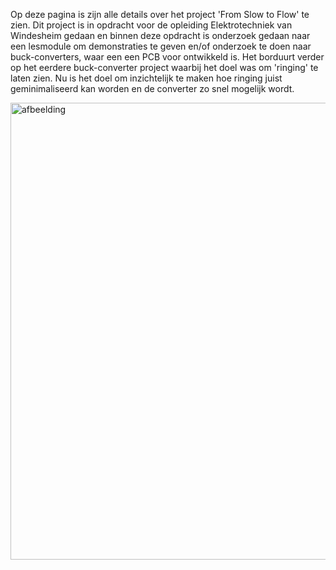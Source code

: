 Op deze pagina is zijn alle details over het project 'From Slow to Flow' te zien. Dit project is in opdracht voor de opleiding Elektrotechniek van Windesheim gedaan en binnen deze opdracht is onderzoek gedaan naar een lesmodule om demonstraties te geven en/of onderzoek te doen naar buck-converters, waar een een PCB voor ontwikkeld is. Het borduurt verder op het eerdere buck-converter project waarbij het doel was om 'ringing' te laten zien. Nu is het doel om inzichtelijk te maken hoe ringing juist geminimaliseerd kan worden en de converter zo snel mogelijk wordt. 

<img width="949" height="731" alt="afbeelding" src="https://github.com/user-attachments/assets/6eb1b507-3ffa-493e-95a8-b296e3e5c362" />

